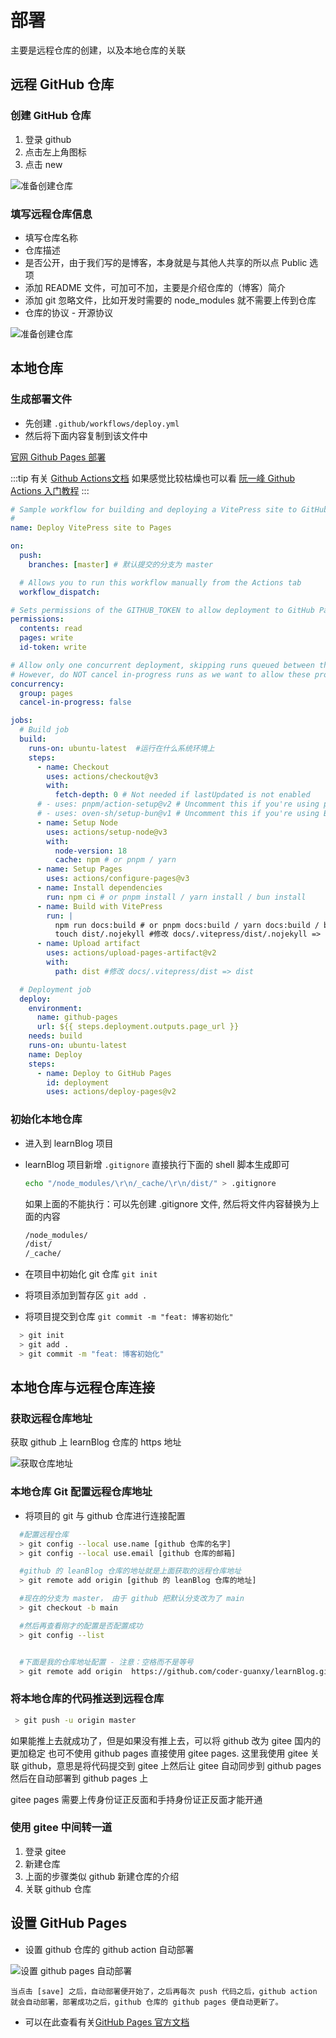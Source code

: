 # 部署

主要是远程仓库的创建，以及本地仓库的关联

## 远程 GitHub 仓库

### 创建 GitHub 仓库
1. 登录 github
2. 点击左上角图标
3. 点击 new

![准备创建仓库](../public/blog/deploy/ready-create-repo.jpg)

### 填写远程仓库信息
- 填写仓库名称
- 仓库描述
- 是否公开，由于我们写的是博客，本身就是与其他人共享的所以点 Public 选项
- 添加 README 文件，可加可不加，主要是介绍仓库的（博客）简介
- 添加 git 忽略文件，比如开发时需要的 node_modules 就不需要上传到仓库
- 仓库的协议 - 开源协议

![准备创建仓库](../public/blog/deploy/create-repo-page.jpg)

## 本地仓库
### 生成部署文件
- 先创建 `.github/workflows/deploy.yml`
- 然后将下面内容复制到该文件中

[官网 Github Pages 部署](https://vitepress.dev/guide/deploy#github-pages)

:::tip
有关 [Github Actions文档](https://docs.github.com/zh/actions/quickstart) 如果感觉比较枯燥也可以看 [阮一峰 Github Actions 入门教程](https://www.ruanyifeng.com/blog/2019/09/getting-started-with-github-actions.html)
:::

```yml
# Sample workflow for building and deploying a VitePress site to GitHub Pages
#
name: Deploy VitePress site to Pages

on:
  push:
    branches: [master] # 默认提交的分支为 master

  # Allows you to run this workflow manually from the Actions tab
  workflow_dispatch:

# Sets permissions of the GITHUB_TOKEN to allow deployment to GitHub Pages
permissions:
  contents: read
  pages: write
  id-token: write

# Allow only one concurrent deployment, skipping runs queued between the run in-progress and latest queued.
# However, do NOT cancel in-progress runs as we want to allow these production deployments to complete.
concurrency:
  group: pages
  cancel-in-progress: false

jobs:
  # Build job
  build:
    runs-on: ubuntu-latest  #运行在什么系统环境上
    steps:
      - name: Checkout
        uses: actions/checkout@v3
        with:
          fetch-depth: 0 # Not needed if lastUpdated is not enabled
      # - uses: pnpm/action-setup@v2 # Uncomment this if you're using pnpm
      # - uses: oven-sh/setup-bun@v1 # Uncomment this if you're using Bun
      - name: Setup Node
        uses: actions/setup-node@v3
        with:
          node-version: 18
          cache: npm # or pnpm / yarn
      - name: Setup Pages
        uses: actions/configure-pages@v3
      - name: Install dependencies
        run: npm ci # or pnpm install / yarn install / bun install
      - name: Build with VitePress
        run: |
          npm run docs:build # or pnpm docs:build / yarn docs:build / bun run docs:build
          touch dist/.nojekyll #修改 docs/.vitepress/dist/.nojekyll => dist/.nojekyll
      - name: Upload artifact
        uses: actions/upload-pages-artifact@v2
        with:
          path: dist #修改 docs/.vitepress/dist => dist

  # Deployment job
  deploy:
    environment:
      name: github-pages
      url: ${{ steps.deployment.outputs.page_url }}
    needs: build
    runs-on: ubuntu-latest
    name: Deploy
    steps:
      - name: Deploy to GitHub Pages
        id: deployment
        uses: actions/deploy-pages@v2
```


### 初始化本地仓库
- 进入到 learnBlog 项目
- learnBlog 项目新增 `.gitignore` 直接执行下面的 shell 脚本生成即可
   ```bash
   echo "/node_modules/\r\n/_cache/\r\n/dist/" > .gitignore
   ```
	 如果上面的不能执行：可以先创建 .gitignore 文件, 然后将文件内容替换为上面的内容

	 ```bash
	/node_modules/
	/dist/
	/_cache/
	 ```
- 在项目中初始化 git 仓库 `git init`
- 将项目添加到暂存区 `git add .`
- 将项目提交到仓库 `git commit -m "feat: 博客初始化"`

```bash
  > git init
  > git add .
  > git commit -m "feat: 博客初始化"
```

## 本地仓库与远程仓库连接

### 获取远程仓库地址
获取 github 上 learnBlog 仓库的 https 地址

![获取仓库地址](../public/blog/deploy/get-repo-url.jpg "获取仓库地址")

### 本地仓库 Git 配置远程仓库地址
- 将项目的 git 与 github 仓库进行连接配置
```bash
  #配置远程仓库
  > git config --local use.name [github 仓库的名字]
  > git config --local use.email [github 仓库的邮箱]

  #github 的 leanBlog 仓库的地址就是上面获取的远程仓库地址
  > git remote add origin [github 的 leanBlog 仓库的地址]

  #现在的分支为 master， 由于 github 把默认分支改为了 main 
  > git checkout -b main

  #然后再查看刚才的配置是否配置成功
  > git config --list 


  #下面是我的仓库地址配置 - 注意：空格而不是等号
  > git remote add origin  https://github.com/coder-guanxy/learnBlog.git
  ```
  ### 将本地仓库的代码推送到远程仓库
  ```bash
   > git push -u origin master
  ```
  如果能推上去就成功了，但是如果没有推上去，可以将 github 改为 gitee 国内的更加稳定
  也可不使用 github pages 直接使用 gitee pages. 这里我使用 gitee 关联 github，意思是将代码提交到 gitee 上然后让 gitee 自动同步到 github pages 然后在自动部署到 github pages 上

  gitee pages 需要上传身份证正反面和手持身份证正反面才能开通

  ### 使用 gitee 中间转一道
  1. 登录 gitee
  2. 新建仓库
  3. 上面的步骤类似 github 新建仓库的介绍
  4. 关联 github 仓库


  ## 设置 GitHub Pages
  - 设置 github 仓库的 github action 自动部署

  ![设置 github pages 自动部署](../public/blog/deploy/github-pages-setting.jpg)
	
	当点击 [save] 之后，自动部署便开始了，之后再每次 push 代码之后，github action 就会自动部署，部署成功之后，github 仓库的 github pages 便自动更新了。
 
  - 可以在此查看有关[GitHub Pages 官方文档](https://docs.github.com/zh/pages)